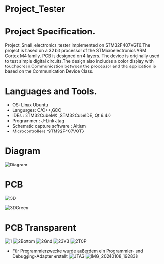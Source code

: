 # Project_Tester

# Project Specification.
Project_Small_electronics_tester implemented on STM32F407VGT6.The project is based on a 32 bit processor of the STMicroelectronics ARM Cortex M4 family. PCB is designed on 4 layers.
The device is originally used to test simple digital circuits.The design also includes a color display with touchscreen.Communication between the processor and the application is based on the Communication Device Class.


# Languages and Tools.
- OS: Linux Ubuntu 
- Languages: C/C++,GCC 
- IDEs : STM32CubeMX ,STM32CubeIDE, Qt 6.4.0 
- Programmer : J-Link Jtag 
- Schematic capture software : Altium 
- Microcontrollers :STM32F407VGT6
# Diagram 
![Diagram](https://github.com/MarekKud/Project_tester/assets/92340461/f6e744b8-2449-4ee7-bee0-e5712d522c76)
# PCB

![3D](https://github.com/MarekKud/Project_tester/assets/92340461/ed56a41d-2230-4107-a78a-a09cdf8bcdbc)

![3DGreen](https://github.com/MarekKud/Project_tester/assets/92340461/263592c0-75f9-4db7-aa79-59e6de5a078e)


# PCB Transparent


![1](https://github.com/MarekKud/Project_tester/assets/92340461/ddd5bf9b-5e8f-4329-bbd2-a8133cb31e5b)
![2Bottom](https://github.com/MarekKud/Project_tester/assets/92340461/4b59d453-896e-4230-b02b-ad04aca3f977)
![2Gnd](https://github.com/MarekKud/Project_tester/assets/92340461/0c4d4855-ee3d-4ef2-92d4-d77b8335a896)
![23V3](https://github.com/MarekKud/Project_tester/assets/92340461/5c34b2b1-763b-40c8-b887-74a84324de0b)
![2TOP](https://github.com/MarekKud/Project_tester/assets/92340461/2a2f5b69-4c35-49f6-97c8-32f2cd72678f)
- Für Programmierzwecke wurde außerdem ein Programmier- und Debugging-Adapter erstellt
![JTAG](https://github.com/MarekKud/Project_tester/assets/92340461/f2cde6e9-3ede-4b54-ab26-e5604e95f780)
![IMG_20240108_192838](https://github.com/MarekKud/Project_tester/assets/92340461/4394c409-cb41-4f46-a8e0-60d0de0f8d35)


